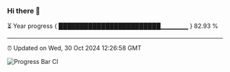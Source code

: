 ### Hi there 👋

⏳ Year progress { ████████████████████████▁▁▁▁▁▁ } 82.93 %

---

⏰ Updated on Wed, 30 Oct 2024 12:26:58 GMT

![Progress Bar CI](https://github.com/liununu/liununu/workflows/Progress%20Bar%20CI/badge.svg)
